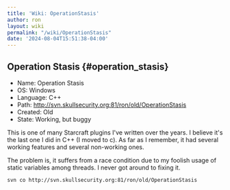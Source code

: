 ```yaml
---
title: 'Wiki: OperationStasis'
author: ron
layout: wiki
permalink: "/wiki/OperationStasis"
date: '2024-08-04T15:51:38-04:00'
---
```


## Operation Stasis {#operation_stasis}

-   Name: Operation Stasis
-   OS: Windows
-   Language: C++
-   Path: <http://svn.skullsecurity.org:81/ron/old/OperationStasis>
-   Created: Old
-   State: Working, but buggy

This is one of many Starcraft plugins I\'ve written over the years. I believe it\'s the last one I did in C++ (I moved to c). As far as I remember, it had several working features and several non-working ones.

The problem is, it suffers from a race condition due to my foolish usage of static variables among threads. I never got around to fixing it.

    svn co http://svn.skullsecurity.org:81/ron/old/OperationStasis
